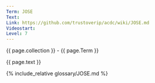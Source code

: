 ```yaml
---
Term: JOSE
Text: 
Link: https://github.com/trustoverip/acdc/wiki/JOSE.md
Videostart: 
Level: 7
---
```


{{ page.collection }} - {{ page.Term }}

   {{ page.text }}

{% include_relative glossary/JOSE.md %}
